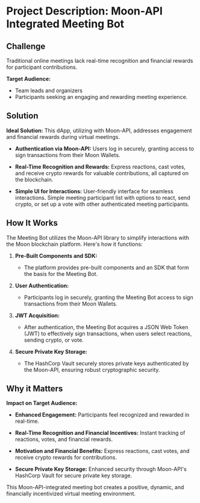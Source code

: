 
# Project Description: Moon-API Integrated Meeting Bot

## Challenge
Traditional online meetings lack real-time recognition and financial rewards for participant contributions.

**Target Audience:**
- Team leads and organizers
- Participants seeking an engaging and rewarding meeting experience.

## Solution
**Ideal Solution:**
This dApp, utilizing with Moon-API, addresses engagement and financial rewards during virtual meetings.

- **Authentication via Moon-API:**
  Users log in securely, granting access to sign transactions from their Moon Wallets.

- **Real-Time Recognition and Rewards:**
  Express reactions, cast votes, and receive crypto rewards for valuable contributions, all captured on the blockchain.

- **Simple UI for Interactions:**
  User-friendly interface for seamless interactions. Simple meeting participant list with options to react, send crypto, or set up a vote with other authenticated meeting participants.


## How It Works
The Meeting Bot utilizes the Moon-API library to simplify interactions with the Moon blockchain platform. Here's how it functions:

1. **Pre-Built Components and SDK:**
   - The platform provides pre-built components and an SDK that form the basis for the Meeting Bot.

2. **User Authentication:**
   - Participants log in securely, granting the Meeting Bot access to sign transactions from their Moon Wallets.

3. **JWT Acquisition:**
   - After authentication, the Meeting Bot acquires a JSON Web Token (JWT) to effectively sign transactions, when users select reactions, sending crypto, or vote.

4. **Secure Private Key Storage:**
   - The HashCorp Vault securely stores private keys authenticated by the Moon-API, ensuring robust cryptographic security.

## Why it Matters
**Impact on Target Audience:**
- **Enhanced Engagement:**
  Participants feel recognized and rewarded in real-time.

- **Real-Time Recognition and Financial Incentives:**
  Instant tracking of reactions, votes, and financial rewards.

- **Motivation and Financial Benefits:**
  Express reactions, cast votes, and receive crypto rewards for contributions.

- **Secure Private Key Storage:**
  Enhanced security through Moon-API's HashCorp Vault for secure private key storage.

This Moon-API-integrated meeting bot creates a positive, dynamic, and financially incentivized virtual meeting environment.
